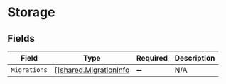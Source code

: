 # Storage


## Fields

| Field                                                                 | Type                                                                  | Required                                                              | Description                                                           |
| --------------------------------------------------------------------- | --------------------------------------------------------------------- | --------------------------------------------------------------------- | --------------------------------------------------------------------- |
| `Migrations`                                                          | [][shared.MigrationInfo](../../../pkg/models/shared/migrationinfo.md) | :heavy_minus_sign:                                                    | N/A                                                                   |
